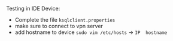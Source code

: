 Testing in IDE Device:
- Complete the file ```ksqlclient.properties```
- make sure to connect to vpn server
- add hostname to device ```sudo vim /etc/hosts``` -> ```IP  hostname```